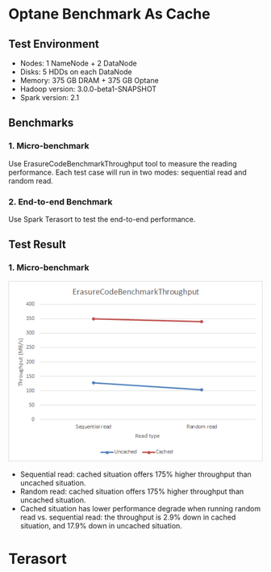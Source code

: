 Optane Benchmark As Cache
===============

Test Environment
----------------

* Nodes: 1 NameNode + 2 DataNode
* Disks: 5 HDDs on each DataNode
* Memory: 375 GB DRAM + 375 GB Optane
* Hadoop version: 3.0.0-beta1-SNAPSHOT
* Spark version: 2.1

Benchmarks 
-------------------------

### 1. Micro-benchmark
Use ErasureCodeBenchmarkThroughput tool to measure the reading performance. Each test case will run in two modes: sequential read and random read.

### 2. End-to-end Benchmark
Use Spark Terasort to test the end-to-end performance.

Test Result
-------------------------

### 1. Micro-benchmark
![Throughput comparison][1]
* Sequential read: cached situation offers 175% higher throughput than uncached situation.
* Random read: cached situation offers 175% higher throughput than uncached situation.
* Cached situation has lower performance degrade when running random read vs. sequential read: the throughput is 2.9% down in cached situation, and 17.9% down in uncached situation.

Terasort
===============



  [1]: ./images/1502176966922.jpg


  